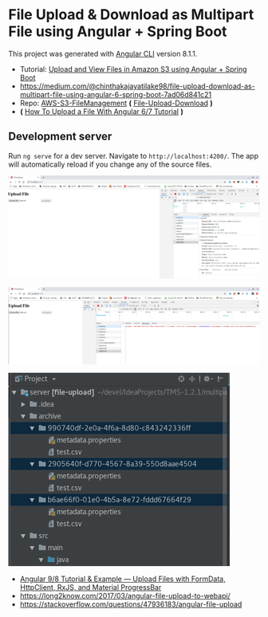 # File Upload & Download as Multipart File using Angular + Spring Boot

This project was generated with [Angular CLI](https://github.com/angular/angular-cli) version 8.1.1.

* Tutorial: [Upload and View Files in Amazon S3 using Angular + Spring Boot](http://chinthakajayatilake.tech/)
* https://medium.com/@chinthakajayatilake98/file-upload-download-as-multipart-file-using-angular-6-spring-boot-7ad06d841c21
* Repo: [AWS-S3-FileManagement](https://github.com/ChinthakaJ98/AWS-S3-FileManagement) **(** [File-Upload-Download](https://github.com/ChinthakaJ98/File-Upload-Download) **)**
* **(** [How To Upload a File With Angular 6/7 Tutorial](https://www.ninjadevcorner.com/2019/01/how-to-upload-file-with-angular-6-7-tutorial.html) **)**

## Development server

Run `ng serve` for a dev server. Navigate to `http://localhost:4200/`. The app will automatically reload if you change any of the source files.

![screenshot-1](screenshot-1.png)

![screenshot-2](screenshot-2.png)

![screenshot-3](screenshot-3.png)

* [Angular 9/8 Tutorial & Example — Upload Files with FormData, HttpClient, RxJS, and Material ProgressBar](https://www.ahmedbouchefra.com/angular/angular-9-8-tutorial-example-upload-files-with-formdata-httpclient-rxjs-and-material-progressbar/)
* https://long2know.com/2017/03/angular-file-upload-to-webapi/
* https://stackoverflow.com/questions/47936183/angular-file-upload
